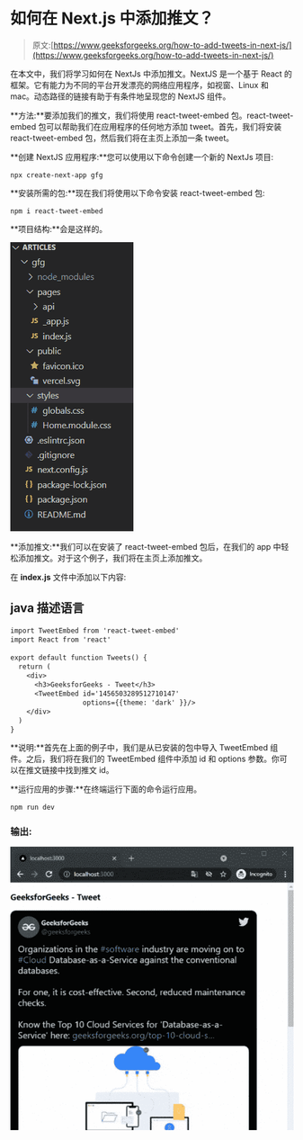 # 如何在 Next.js 中添加推文？

> 原文:[https://www.geeksforgeeks.org/how-to-add-tweets-in-next-js/](https://www.geeksforgeeks.org/how-to-add-tweets-in-next-js/)

在本文中，我们将学习如何在 NextJs 中添加推文。NextJS 是一个基于 React 的框架。它有能力为不同的平台开发漂亮的网络应用程序，如视窗、Linux 和 mac。动态路径的链接有助于有条件地呈现您的 NextJS 组件。

**方法:**要添加我们的推文，我们将使用 react-tweet-embed 包。react-tweet-embed 包可以帮助我们在应用程序的任何地方添加 tweet。首先，我们将安装 react-tweet-embed 包，然后我们将在主页上添加一条 tweet。

**创建 NextJS 应用程序:**您可以使用以下命令创建一个新的 NextJs 项目:

```
npx create-next-app gfg
```

**安装所需的包:**现在我们将使用以下命令安装 react-tweet-embed 包:

```
npm i react-tweet-embed
```

**项目结构:**会是这样的。

![](img/5fb51ccebb078290a762cc45f97079de.png)

**添加推文:**我们可以在安装了 react-tweet-embed 包后，在我们的 app 中轻松添加推文。对于这个例子，我们将在主页上添加推文。

在 **index.js** 文件中添加以下内容:

## java 描述语言

```
import TweetEmbed from 'react-tweet-embed'
import React from 'react'

export default function Tweets() {
  return (
    <div>
      <h3>GeeksforGeeks - Tweet</h3>
      <TweetEmbed id='1456503289512710147' 
                  options={{theme: 'dark' }}/>
    </div>
  )
}
```

**说明:**首先在上面的例子中，我们是从已安装的包中导入 TweetEmbed 组件。之后，我们将在我们的 TweetEmbed 组件中添加 id 和 options 参数。你可以在推文链接中找到推文 id。

**运行应用的步骤:**在终端运行下面的命令运行应用。

```
npm run dev
```

### 输出:

![](img/655805087783f19b1e43d5b4c71979c0.png)